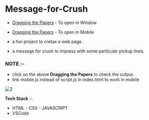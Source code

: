 # Message-for-Crush 

- [Dragging the Papers](https://6e0r89.csb.app/) - To open in Window 
- [Dragging the Papers](https://cype4u.csb.app/) - To open in Mobile

- a fun project to cretae a web page .
- a message for crush to impress with some particular pickup lines.

### NOTE :-
- click on the above **Dragging the Papers** to check the output.
- link mobile.js instead of script.js in index.html to work in mobile

![2](https://user-images.githubusercontent.com/86396326/236800351-5db59e9e-9fa2-48f1-939f-45f341300388.jpg)



**Tech Stack** -:
- HTML - CSS - JAVASCRIPT
- VSCode
